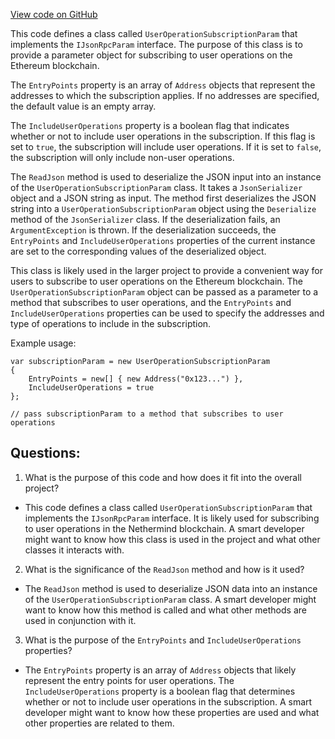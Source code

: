 [View code on GitHub](https://github.com/nethermindeth/nethermind/Nethermind.AccountAbstraction/Subscribe/UserOperationSubscriptionParam.cs)

This code defines a class called `UserOperationSubscriptionParam` that implements the `IJsonRpcParam` interface. The purpose of this class is to provide a parameter object for subscribing to user operations on the Ethereum blockchain. 

The `EntryPoints` property is an array of `Address` objects that represent the addresses to which the subscription applies. If no addresses are specified, the default value is an empty array. 

The `IncludeUserOperations` property is a boolean flag that indicates whether or not to include user operations in the subscription. If this flag is set to `true`, the subscription will include user operations. If it is set to `false`, the subscription will only include non-user operations. 

The `ReadJson` method is used to deserialize the JSON input into an instance of the `UserOperationSubscriptionParam` class. It takes a `JsonSerializer` object and a JSON string as input. The method first deserializes the JSON string into a `UserOperationSubscriptionParam` object using the `Deserialize` method of the `JsonSerializer` class. If the deserialization fails, an `ArgumentException` is thrown. If the deserialization succeeds, the `EntryPoints` and `IncludeUserOperations` properties of the current instance are set to the corresponding values of the deserialized object. 

This class is likely used in the larger project to provide a convenient way for users to subscribe to user operations on the Ethereum blockchain. The `UserOperationSubscriptionParam` object can be passed as a parameter to a method that subscribes to user operations, and the `EntryPoints` and `IncludeUserOperations` properties can be used to specify the addresses and type of operations to include in the subscription. 

Example usage:

```
var subscriptionParam = new UserOperationSubscriptionParam
{
    EntryPoints = new[] { new Address("0x123...") },
    IncludeUserOperations = true
};

// pass subscriptionParam to a method that subscribes to user operations
```
## Questions: 
 1. What is the purpose of this code and how does it fit into the overall project?
- This code defines a class called `UserOperationSubscriptionParam` that implements the `IJsonRpcParam` interface. It is likely used for subscribing to user operations in the Nethermind blockchain. A smart developer might want to know how this class is used in the project and what other classes it interacts with.

2. What is the significance of the `ReadJson` method and how is it used?
- The `ReadJson` method is used to deserialize JSON data into an instance of the `UserOperationSubscriptionParam` class. A smart developer might want to know how this method is called and what other methods are used in conjunction with it.

3. What is the purpose of the `EntryPoints` and `IncludeUserOperations` properties?
- The `EntryPoints` property is an array of `Address` objects that likely represent the entry points for user operations. The `IncludeUserOperations` property is a boolean flag that determines whether or not to include user operations in the subscription. A smart developer might want to know how these properties are used and what other properties are related to them.